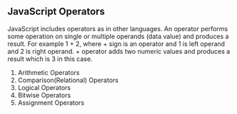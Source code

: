 JavaScript Operators
-------------------------
JavaScript includes operators as in other languages. An operator performs some operation on single or multiple operands (data value) and produces a result. For example 1 + 2, where + sign is an operator and 1 is left operand and 2 is right operand. + operator adds two numeric values and produces a result which is 3 in this case.

1. Arithmetic Operators
2. Comparison(Relational) Operators
3. Logical Operators
4. Bitwise Operators
5. Assignment Operators
